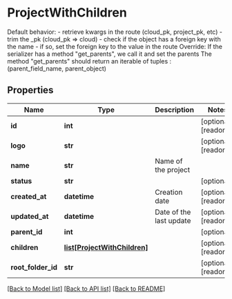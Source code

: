 # ProjectWithChildren

Default behavior: - retrieve kwargs in the route (cloud_pk, project_pk, etc) - trim the _pk (cloud_pk => cloud) - check if the object has a foreign key with the name - if so, set the foreign key to the value in the route Override: If the serializer has a method \"get_parents\", we call it and set the parents The method \"get_parents\" should return an iterable of tuples : (parent_field_name, parent_object)
## Properties
Name | Type | Description | Notes
------------ | ------------- | ------------- | -------------
**id** | **int** |  | [optional] [readonly] 
**logo** | **str** |  | [optional] [readonly] 
**name** | **str** | Name of the project | 
**status** | **str** |  | [optional] 
**created_at** | **datetime** | Creation date | [optional] [readonly] 
**updated_at** | **datetime** | Date of the last update | [optional] [readonly] 
**parent_id** | **int** |  | [optional] 
**children** | [**list[ProjectWithChildren]**](ProjectWithChildren.md) |  | [optional] [readonly] 
**root_folder_id** | **str** |  | [optional] [readonly] 

[[Back to Model list]](../README.md#documentation-for-models) [[Back to API list]](../README.md#documentation-for-api-endpoints) [[Back to README]](../README.md)


